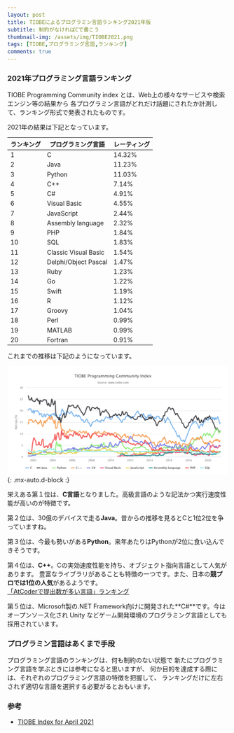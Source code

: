 ```yaml
---
layout: post
title: TIOBEによるプログラミン言語ランキング2021年版
subtitle: 制約がなければCで書こう
thumbnail-img: /assets/img/TIOBE2021.png
tags: [TIOBE,プログラミング言語,ランキング]
comments: true
---
```


### 2021年プログラミング言語ランキング
TIOBE Programming Community index とは、Web上の様々なサービスや検索エンジン等の結果から
各プログラミン言語がどれだけ話題にされたか計測して、ランキング形式で発表されたものです。

2021年の結果は下記となっています。

|  ランキング  |  プログラミング言語  |  レーティング  |
| ---- | ---- | ---- |
|  1  |  C  |  14.32%  |
|  2  |  Java  |  11.23%  |
|  3  |  Python  |  11.03%  |
|  4  |  C++  |  7.14%  |
|  5  |  C#  |  4.91%  |
|  6  |  Visual Basic  |  4.55%  |
|  7  |  JavaScript  |  2.44%  |
|  8  |  Assembly language  |  2.32%  |
|  9  |  PHP  |  1.84%  |
|  10  |  SQL  |  1.83%  |
|  11  |  Classic Visual Basic  |  1.54%  |
|  12  |  Delphi/Object Pascal  |  1.47%  |
|  13  |  Ruby  |  1.23%  |
|  14  |  Go  |  1.22%  |
|  15  |  Swift  |  1.19%  |
|  16  |  R  |  1.12%  |
|  17  |  Groovy  |  1.04%  |
|  18  |  Perl  |  0.99%  |
|  19  |  MATLAB  |  0.99%  |
|  20  |  Fortran  |  0.91%  |

これまでの推移は下記のようになっています。

![TIOBE2021.png](/assets/img/TIOBE2021.png){: .mx-auto.d-block :}

栄えある第１位は、**C言語**となりました。高級言語のような記法かつ実行速度性能が高いのが特徴です。

第２位は、30億のデバイスで走る**Java**。昔からの推移を見るとCと1位2位を争っていますね。

第３位は、今最も勢いがある**Python**。来年あたりはPythonが2位に食い込んできそうです。

第４位は、**C++**。Cの実効速度性能を持ち、オブジェクト指向言語として人気があります。
豊富なライブラリがあることも特徴の一つです。また、日本の**競プロでは1位の人気**があるようです。  
[「AtCoderで提出数が多い言語」ランキング](https://qiita.com/knakajima3027/items/809be5abe5c3d9f29ee7)

第５位は、Microsoft製の.NET Framework向けに開発された**C#**です。今はオープンソース化され Unity などゲーム開発環境のプログラミング言語としても採用されています。

### プログラミン言語はあくまで手段
プログラミング言語のランキングは、何も制約のない状態で
新たにプログラミング言語を学ぶときには参考になると思いますが、
何か目的を達成する際には、それぞれのプログラミング言語の特徴を把握して、
ランキングだけに左右されず適切な言語を選択する必要がるとおもいます。

### 参考
- [TIOBE Index for April 2021](https://www.tiobe.com/tiobe-index/?20210404)